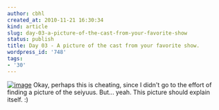```yaml
---
author: cbhl
created_at: 2010-11-21 16:30:34
kind: article
slug: day-03-a-picture-of-the-cast-from-your-favorite-show
status: publish
title: Day 03 - A picture of the cast from your favorite show.
wordpress_id: '748'
tags:
- '30'
---
```


[![image](http://blog.azuresky.ca/blog/wp-content/uploads/2010/11/HayateNoGotokuCharacters.jpg "HayateNoGotokuCharacters")](http://blog.azuresky.ca/blog/wp-content/uploads/2010/11/HayateNoGotokuCharacters.jpg)
Okay, perhaps this is cheating, since I didn't go to the effort of
finding a picture of the seiyuus. But... yeah. This picture should
explain itself. :)
